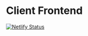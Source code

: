 # Client Frontend
[![Netlify Status](https://api.netlify.com/api/v1/badges/0b56be5c-433d-4336-a8f1-1bad18583fa9/deploy-status)](https://app.netlify.com/sites/audiophile-mern-website/deploys)
